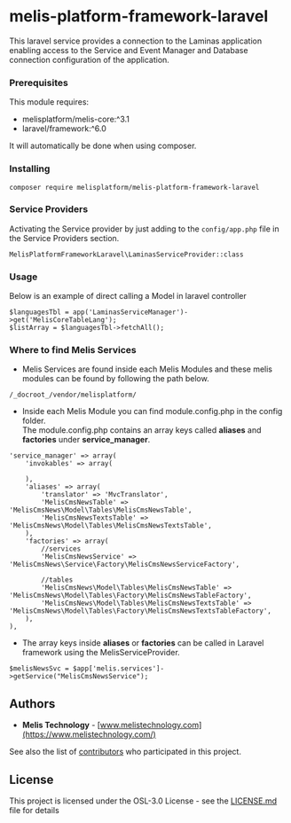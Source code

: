 # melis-platform-framework-laravel

This laravel service provides a connection to the Laminas application enabling 
access to the Service and Event Manager and Database connection configuration of the 
application.

### Prerequisites
This module requires:
* melisplatform/melis-core:^3.1
* laravel/framework:^6.0

It will automatically be done when using composer.

### Installing
```
composer require melisplatform/melis-platform-framework-laravel
```

### Service Providers
Activating the Service provider by just adding to the ``config/app.php`` file in the 
Service Providers section.
```
MelisPlatformFrameworkLaravel\LaminasServiceProvider::class
```

### Usage
Below is an example of direct calling a Model in laravel controller

```
$languagesTbl = app('LaminasServiceManager')->get('MelisCoreTableLang');
$listArray = $languagesTbl->fetchAll();
```

### Where to find Melis Services
- Melis Services are found inside each Melis Modules and these melis modules can be found by following the path below.
```
/_docroot_/vendor/melisplatform/
```
- Inside each Melis Module you can find module.config.php in the config folder. <br />
The module.config.php contains an array keys called **aliases** and **factories** under **service_manager**.

```
'service_manager' => array(
    'invokables' => array(
        
    ),
    'aliases' => array(
        'translator' => 'MvcTranslator',
        'MelisCmsNewsTable' => 'MelisCmsNews\Model\Tables\MelisCmsNewsTable',
        'MelisCmsNewsTextsTable' => 'MelisCmsNews\Model\Tables\MelisCmsNewsTextsTable',
    ),
    'factories' => array(
        //services
        'MelisCmsNewsService' => 'MelisCmsNews\Service\Factory\MelisCmsNewsServiceFactory',
        
        //tables
        'MelisCmsNews\Model\Tables\MelisCmsNewsTable' => 'MelisCmsNews\Model\Tables\Factory\MelisCmsNewsTableFactory',
        'MelisCmsNews\Model\Tables\MelisCmsNewsTextsTable' => 'MelisCmsNews\Model\Tables\Factory\MelisCmsNewsTextsTableFactory',
    ),
),
```
- The array keys inside **aliases** or **factories** can be called in Laravel framework using the MelisServiceProvider.
```
$melisNewsSvc = $app['melis.services']->getService("MelisCmsNewsService");
```

## Authors
* **Melis Technology** - [www.melistechnology.com](https://www.melistechnology.com/)

See also the list of [contributors](https://github.com/melisplatform/melis-core/contributors) who participated in this project.


## License
This project is licensed under the OSL-3.0 License - see the [LICENSE.md](LICENSE.md) file for details
